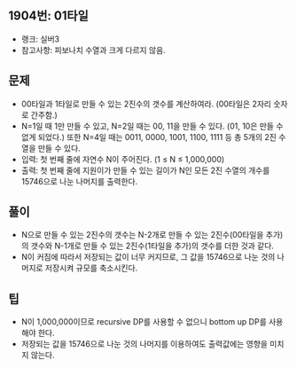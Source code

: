 <h2>1904번: 01타일</h2>
<ul>
  <li>랭크: 실버3</li>
  <li>참고사항: 피보나치 수열과 크게 다르지 않음.</li>
</ul>
<h2>문제</h2>
<ul>
  <li>00타일과 1타일로 만들 수 있는 2진수의 갯수를 계산하여라. (00타일은 2자리 숫자로 간주함.)</li>
  <li>N=1일 때 1만 만들 수 있고, N=2일 때는 00, 11을 만들 수 있다. (01, 10은 만들 수 없게 되었다.) 또한 N=4일 때는 0011, 0000, 1001, 1100, 1111 등 총 5개의 2진 수열을 만들 수 있다.</li>
  <li>입력: 첫 번째 줄에 자연수 N이 주어진다. (1 ≤ N ≤ 1,000,000)</li>
  <li>출력: 첫 번째 줄에 지원이가 만들 수 있는 길이가 N인 모든 2진 수열의 개수를 15746으로 나눈 나머지를 출력한다.</li>
</ul>
<h2>풀이</h2>
<ul>
  <li>N으로 만들 수 있는 2진수의 갯수는 N-2개로 만들 수 있는 2진수(00타일을 추가)의 갯수와 N-1개로 만들 수 있는 2진수(1타일을 추가)의 갯수를 더한 것과 같다. </li>
  <li>N이 커짐에 따라서 저장되는 값이 너무 커지므로, 그 값을 15746으로 나눈 것의 나머지로 저장시켜 규모를 축소시킨다.</li>
</ul>
<h2>팁</h2>
<ul>
  <li>N이 1,000,000이므로 recursive DP를 사용할 수 없으니 bottom up DP를 사용해야 한다.</li>
  <li>저장되는 값을 15746으로 나눈 것의 나머지를 이용하여도 출력값에는 영향을 미치지 않는다.</li>
</ul>
